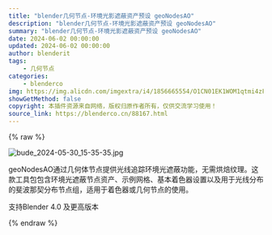 ```yaml
---
title: "blender几何节点-环境光影遮蔽资产预设 geoNodesAO"
description: "blender几何节点-环境光影遮蔽资产预设 geoNodesAO"
summary: "blender几何节点-环境光影遮蔽资产预设 geoNodesAO"
date: 2024-06-02 00:00:00
updated: 2024-06-02 00:00:00
author: blenderit
tags: 
    - 几何节点
categories:
    - blenderco
img: https://img.alicdn.com/imgextra/i4/1856665554/O1CN01EK1WOM1qtmi4zFAQj_!!1856665554.jpg
showGetMethod: false
copyright: 本插件资源来自网络，版权归原作者所有，仅供交流学习使用！
source_link: https://blenderco.cn/88167.html
---
```


{% raw %}
<p><img src="https://img.alicdn.com/imgextra/i4/1856665554/O1CN01EK1WOM1qtmi4zFAQj_!!1856665554.jpg" alt="bude_2024-05-30_15-35-35.jpg"></p><p>geoNodesAO通过几何体节点提供光线追踪环境光遮蔽功能，无需烘焙纹理。这款工具包包含环境光遮蔽节点资产、示例网格、基本着色器设置以及用于光线分布的斐波那契分布节点组，适用于着色器或几何节点的使用。</p><p>支持Blender 4.0 及更高版本</p>
<div style="display: none">blenderco</div>
{% endraw %}